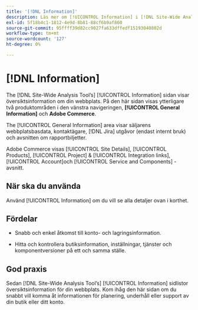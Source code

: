 ```yaml
---
title: '[!DNL Information]'
description: Läs mer om [!UICONTROL Information] i [!DNL Site-Wide Analysis Tool], när det ska användas, dess fördelar och bästa praxis.
exl-id: 5f18b4c1-1812-4e9d-8b81-88cf6b9af860
source-git-commit: 95ffff39d82cc9027fa633dffedf15193040802d
workflow-type: tm+mt
source-wordcount: '127'
ht-degree: 0%

---
```


# [!DNL Information]

The [!DNL Site-Wide Analysis Tool’s] [!UICONTROL Information] sidan visar översiktsinformation om din webbplats. På den här sidan visas ytterligare två produktområden i den vänstra navigeringen, **[!UICONTROL General Information]** och **Adobe Commerce**.

The [!UICONTROL General Information] area visar säljarens webbplatsbasdata, kontaktägare, [!DNL Jira] utgåvor (endast internt bruk) och avsnitten om rapportbiljetter.

Adobe Commerce visas [!UICONTROL Site Details], [!UICONTROL Products], [!UICONTROL Project] &amp; [!UICONTROL Integration links], [!UICONTROL Account]och [!UICONTROL Service and Components] -avsnitt.

## När ska du använda

Använd [!UICONTROL Information] om du vill se alla detaljer ovan i korthet.

## Fördelar

* Snabb och enkel åtkomst till konto- och lagringsinformation.

* Hitta och kontrollera butiksinformation, inställningar, tjänster och komponentversioner på ett och samma ställe.

## God praxis

Sedan [!DNL Site-Wide Analysis Tool’s] [!UICONTROL Information] sidlistor översiktsinformation för din webbplats. Kom ihåg den här sidan om du snabbt vill komma åt informationen för planering, underhåll eller support av din butik eller ditt konto.
